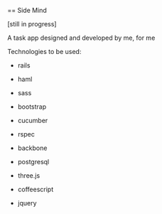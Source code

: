 == Side Mind

[still in progress]

A task app designed and developed by me, for me


Technologies to be used:

* rails

* haml

* sass

* bootstrap

* cucumber 

* rspec

* backbone

* postgresql

* three.js

* coffeescript

* jquery


